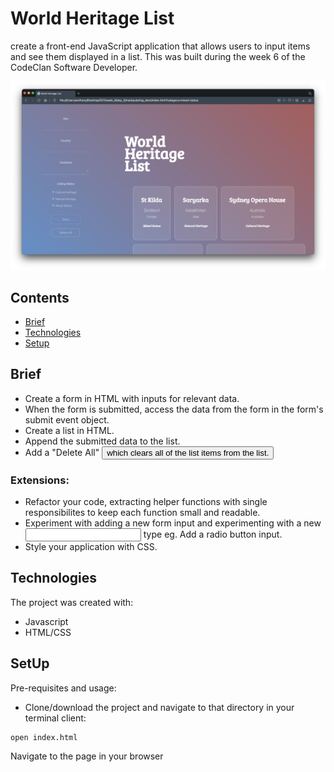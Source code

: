 # World Heritage List

create a front-end JavaScript application that allows users to input items and see them displayed in a list. This was built during the week 6 of the CodeClan Software Developer.

![](https://github.com/ByAnthony/world_heritage_list/blob/main/images/Screenshot%202021-10-09%20at%2015.07.38.png?raw=true)

## Contents
* [Brief](#brief)
* [Technologies](#technologies)
* [Setup](#setup)

## Brief
- Create a form in HTML with inputs for relevant data.
- When the form is submitted, access the data from the form in the form's submit event object.
- Create a list in HTML.
- Append the submitted data to the list.
- Add a "Delete All" <button> which clears all of the list items from the list.

### Extensions:
- Refactor your code, extracting helper functions with single responsibilites to keep each function small and readable.
- Experiment with adding a new form input and experimenting with a new <input> type eg. Add a radio button input.
- Style your application with CSS.

## Technologies
The project was created with:
- Javascript
- HTML/CSS

## SetUp
Pre-requisites and usage:
- Clone/download the project and navigate to that directory in your terminal client:
```
open index.html
```
Navigate to the page in your browser
